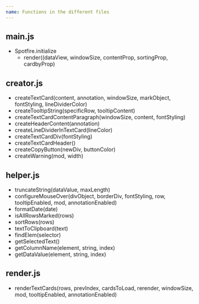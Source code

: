 ```yaml
---
name: Functions in the different files
---
```


## main.js
- Spotfire.initialize
  - render((dataView, windowSize, contentProp, sortingProp, cardbyProp)

## creator.js
- createTextCard(content, annotation, windowSize, markObject, fontStyling, lineDividerColor)
- createTooltipString(specificRow, tooltipContent)
- createTextCardContentParagraph(windowSize, content, fontStyling) 
- createHeaderContent(annotation) 
- createLineDividerInTextCard(lineColor) 
- createTextCardDiv(fontStyling) 
- createTextCardHeader() 
- createCopyButton(newDiv, buttonColor) 
- createWarning(mod, width)

## helper.js
- truncateString(dataValue, maxLength)
- configureMouseOver(divObject, borderDiv, fontStyling, row, tooltipEnabled, mod, annotationEnabled) 
- formatDate(date)
- isAllRowsMarked(rows)
- sortRows(rows)
- textToClipboard(text)
- findElem(selector)
- getSelectedText()
- getColumnName(element, string, index)
- getDataValue(element, string, index)

## render.js
- renderTextCards(rows, prevIndex, cardsToLoad, rerender, windowSize, mod, tooltipEnabled, annotationEnabled)
